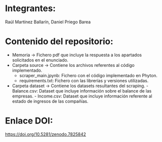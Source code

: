 # Integrantes: 
Raúl Martínez Ballarín, Daniel Priego Barea

# Contenido del repositorio:
  * Memoria -> Fichero pdf que incluye la respuesta a los apartados solicitados en el enunciado.
  * Carpeta source -> Contiene los archivos referentes al código implementado.
       - scraper_main.jpynb: Fichero con el código implementado en Phyton.
       - requirements.txt: Fichero con las librerías y versiones utilizadas.
  * Carpeta dataset -> Contiene los datasets resultantes del scraping.
        - Balance.csv: Dataset que incluye información sobre el balance de las empresas.
        - Income.csv: Dataset que incluye información referente al estado de ingresos de las compañías.

# Enlace DOI:
https://doi.org/10.5281/zenodo.7825842
